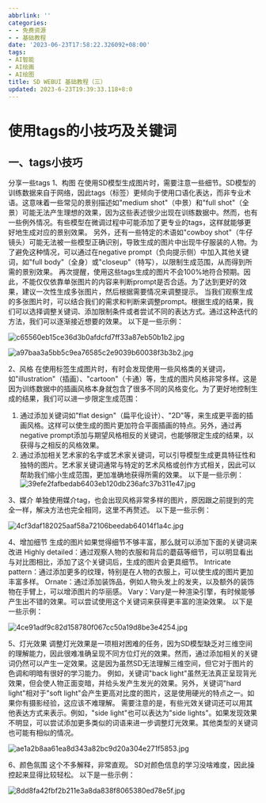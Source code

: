 ```yaml
---
abbrlink: ''
categories:
- - 免费资源
- - 基础教程
date: '2023-06-23T17:58:22.326092+08:00'
tags:
- AI智能
- AI绘画
- AI绘图
title: SD WEBUI 基础教程（三）
updated: 2023-6-23T19:39:33.118+8:0
---
```

# 使用tags的小技巧及关键词

## 一、tags小技巧

分享一些tags
1、构图
在使用SD模型生成图片时，需要注意一些细节。SD模型的训练数据来自于网络，因此tags（标签）更倾向于使用口语化表达，而非专业术语。这意味着一些常见的景别描述如"medium shot"（中景）和"full shot"（全景）可能无法产生理想的效果，因为这些表述很少出现在训练数据中。然而，也有一些例外情况。有些模型在微调过程中可能添加了更专业的tags，这样就能够更好地生成对应的景别效果。
另外，还有一些特定的术语如"cowboy shot"（牛仔镜头）可能无法被一些模型正确识别，导致生成的图片中出现牛仔服装的人物。为了避免这种情况，可以通过在negative prompt（负向提示侧）中加入其他关键词，如"full body"（全身）或"closeup"（特写），以限制生成范围，从而得到所需的景别效果。
再次提醒，使用这些tags生成的图片不会100%地符合预期。因此，不能仅仅依靠单张图片的内容来判断prompt是否合适。为了达到更好的效果，建议一次性生成多张图片，然后根据需要情况来调整提示。
当我们观察生成的多张图片时，可以结合我们的需求和判断来调整prompt。根据生成的结果，我们可以选择调整关键词、添加限制条件或者尝试不同的表达方式。通过这种迭代的方法，我们可以逐渐接近想要的效果。
以下是一些示例：

![c65560eb15ce36d3b0afdcfd7ff33a87eb50b1b2.jpg](https://s2.loli.net/2023/06/23/NGwjYnQrl2xRmMz.jpg)

![a97baa3a5bb5c9ea76585c2e9039b60038f3b3b2.jpg](https://s2.loli.net/2023/06/23/G3iw921xyRpcF6J.jpg)

2、风格
在使用标签生成图片时，有时会发现使用一些风格类的关键词，如"illustration"（插画）、"cartoon"（卡通）等，生成的图片风格非常多样。这是因为训练数据中的插画风格本身就包含了很多不同的风格变化。为了更好地控制生成的结果，我们可以进一步限定生成范围：

1) 通过添加关键词如"flat design"（扁平化设计）、"2D"等，来生成更平面的插画风格。这样可以使生成的图片更加符合平面插画的特点。另外，通过再negative prompt添加与期望风格相反的关键词，也能够限定生成的结果，以获得与之相反的风格效果。
2) 通过添加相关艺术家的名字或艺术家关键词，可以引导模型生成更具特征性和独特的图片。艺术家关键词通常与特定的艺术风格或创作方式相关，因此可以帮助我们缩小生成范围，更加准确地获得所需的效果。
   以下是一些示例：
   ![39efe2fafbedab6403eb120db236afc37b311e47.jpg](https://s2.loli.net/2023/06/23/vVz4isJykpwIlHM.jpg)

3、媒介
单独使用媒介tag，也会出现风格非常多样的图片，原因跟之前提到的完全一样，解决方法也完全相同，这里不再赘述。
以下是一些示例：

![4cf3daf182025aaf58a72106beedab64014f1a4c.jpg](https://s2.loli.net/2023/06/23/dYKCDuUxAgL13Jw.jpg)

4、增加细节
生成的图片如果觉得细节不够丰富，那么就可以添加下面的关键词来改进
Highly detailed：通过观察人物的衣服和背后的蘑菇等细节，可以明显看出与对比图相比，添加了这个关键词后，生成的图片会更具细节。
Intricate pattern：通过添加更多的纹理，特别是在人物的衣服上，可以使生成的图片更加丰富多样。
Ornate：通过添加装饰品，例如人物头发上的发夹，以及额外的装饰物在手臂上，可以增添图片的华丽感。
Vary：Vary是一种渲染引擎，有时候能够产生出不错的效果。可以尝试使用这个关键词来获得更丰富的渲染效果。
以下是一些示例：

![4ce91adf9c82d158780f067cc50a19d8be3e4254.jpg](https://s2.loli.net/2023/06/23/Uxqz3polXdw1bGJ.jpg)

5、灯光效果
调整灯光效果是一项相对困难的任务，因为SD模型缺乏对三维空间的理解能力，因此很难准确呈现不同方位灯光的效果。然而，通过添加相关的关键词仍然可以产生一定效果。这是因为虽然SD无法理解三维空间，但它对于图片的色调和明暗有很好的学习能力。
例如，关键词"back light"虽然无法真正呈现背光效果，但会使人物正面变暗，并给头发产生发光的效果。另外，关键词"hard light"相对于"soft light"会产生更高对比度的图片，这是使用硬光的特点之一。如果你有摄影经验，这应该不难理解。
需要注意的是，有些光效关键词还可以用其他表达方式来表示。例如，"side light"也可以表达为"side lights"。如果发现效果不明显，可以尝试添加更多类似的词语来进一步调整灯光效果。其他类型的关键词也可能有相似的情况。

![ae1a2b8aa61ea8d343a82bc9d20a304e271f5853.jpg](https://s2.loli.net/2023/06/23/rmO2NRHQplA1yCI.jpg)

6、颜色氛围
这个不多解释，非常直观。
SD对颜色信息的学习没啥难度，因此操控起来显得比较轻松。
以下是一些示例：

![8dd8fa42fbf2b211e3a8da838f8065380ed78e5f.jpg](https://s2.loli.net/2023/06/23/SEHol1eauIVQpvh.jpg)
